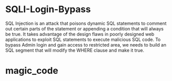 # SQLI-Login-Bypass
SQL Injection is an attack that poisons dynamic SQL statements to comment out certain parts of the statement or appending a condition that will always be true. It takes advantage of the design flaws in poorly designed web applications to exploit SQL statements to execute malicious SQL code. To bypass Admin login and gain access to restricted area, we needs to build an SQL segment that will modify the WHERE clause and make it true. 

# magic_code
